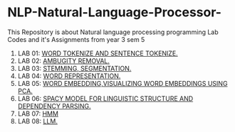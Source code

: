 # NLP-Natural-Language-Processor-
This Repository is about Natural language processing programming Lab Codes and it's Assignments from year 3 sem 5

1. LAB 01: [WORD TOKENIZE AND SENTENCE TOKENIZE.](https://github.com/DEEPAK-RAMGIRI/NLP-Natural-Language-Processor-/blob/main/LAB%20001.py)
2. LAB 02: [AMBUGITY REMOVAL.](https://github.com/DEEPAK-RAMGIRI/AIML-LAB/blob/main/LAB_002.ipynb)
3. LAB 03: [STEMMING, SEGMENTATION.](https://github.com/DEEPAK-RAMGIRI/NLP-Natural-Language-Processor-/blob/main/LAB_003.ipynb)
4. LAB 04: [WORD REPRESENTATION.](https://github.com/DEEPAK-RAMGIRI/NLP-Natural-Language-Processor-/blob/main/LAB_004.ipynb)
5. LAB 05: [WORD EMBEDDING,VISUALIZING WORD EMBEDDINGS USING PCA.](https://github.com/DEEPAK-RAMGIRI/NLP-Natural-Language-Processor-/blob/main/LAB_005.ipynb)
6. LAB 06: [SPACY MODEL FOR LINGUISTIC STRUCTURE AND DEPENDENCY PARSING.](https://github.com/DEEPAK-RAMGIRI/NLP-Natural-Language-Processor-/blob/main/LAB_006.ipynb)
7. LAB 07: [HMM](https://github.com/DEEPAK-RAMGIRI/NLP-Natural-Language-Processor-/blob/main/LAB_007.ipynb)
8. LAB 08: [LLM.](https://github.com/DEEPAK-RAMGIRI/NLP-Natural-Language-Processor-/commit/daa82075af36141ebe8b2ffc88eac0e8ccbcf27c) 
